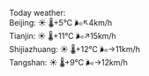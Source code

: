 Today weather:  
Beijing: ☀️   🌡️+5°C 🌬️↖4km/h  
Tianjin: ☀️   🌡️+11°C 🌬️↗15km/h  
Shijiazhuang: ☀️   🌡️+12°C 🌬️→11km/h  
Tangshan: ☀️   🌡️+9°C 🌬️→12km/h  
